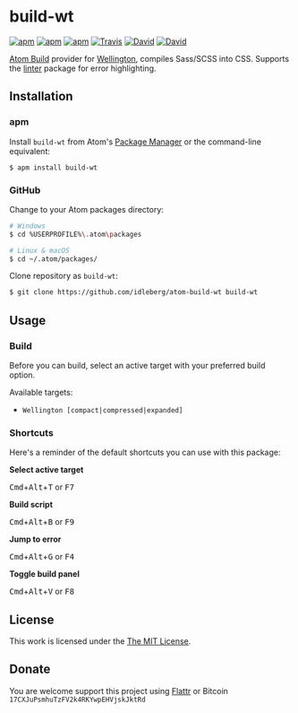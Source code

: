 # build-wt

[![apm](https://img.shields.io/apm/l/build-wt.svg?style=flat-square)](https://atom.io/packages/build-wt)
[![apm](https://img.shields.io/apm/v/build-wt.svg?style=flat-square)](https://atom.io/packages/build-wt)
[![apm](https://img.shields.io/apm/dm/build-wt.svg?style=flat-square)](https://atom.io/packages/build-wt)
[![Travis](https://img.shields.io/travis/idleberg/atom-build-wt.svg?style=flat-square)](https://travis-ci.org/idleberg/atom-build-wt)
[![David](https://img.shields.io/david/idleberg/atom-build-wt.svg?style=flat-square)](https://david-dm.org/idleberg/atom-build-wt#info=dependencies)
[![David](https://img.shields.io/david/dev/idleberg/atom-build-wt.svg?style=flat-square)](https://david-dm.org/idleberg/atom-build-wt?type=dev)

[Atom Build](https://atombuild.github.io/) provider for [Wellington](https://github.com/wellington/wellington), compiles Sass/SCSS into CSS. Supports the [linter](https://atom.io/packages/linter) package for error highlighting.

## Installation

### apm

Install `build-wt` from Atom's [Package Manager](http://flight-manual.atom.io/using-atom/sections/atom-packages/) or the command-line equivalent:

`$ apm install build-wt`

### GitHub

Change to your Atom packages directory:

```bash
# Windows
$ cd %USERPROFILE%\.atom\packages

# Linux & macOS
$ cd ~/.atom/packages/
```

Clone repository as `build-wt`:

```bash
$ git clone https://github.com/idleberg/atom-build-wt build-wt
```

## Usage

### Build

Before you can build, select an active target with your preferred build option.

Available targets:

* `Wellington [compact|compressed|expanded]`

### Shortcuts

Here's a reminder of the default shortcuts you can use with this package:

**Select active target**

<kbd>Cmd</kbd>+<kbd>Alt</kbd>+<kbd>T</kbd> or <kbd>F7</kbd>

**Build script**

<kbd>Cmd</kbd>+<kbd>Alt</kbd>+<kbd>B</kbd> or <kbd>F9</kbd>

**Jump to error**

<kbd>Cmd</kbd>+<kbd>Alt</kbd>+<kbd>G</kbd> or <kbd>F4</kbd>

**Toggle build panel**

<kbd>Cmd</kbd>+<kbd>Alt</kbd>+<kbd>V</kbd> or <kbd>F8</kbd>

## License

This work is licensed under the [The MIT License](LICENSE.md).

## Donate

You are welcome support this project using [Flattr](https://flattr.com/submit/auto?user_id=idleberg&url=https://github.com/idleberg/atom-build-wt) or Bitcoin `17CXJuPsmhuTzFV2k4RKYwpEHVjskJktRd`
